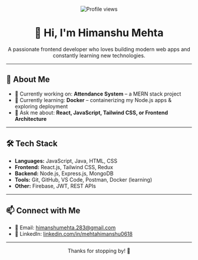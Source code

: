 <p align="center">
  <img src="https://komarev.com/ghpvc/?username=himanshumehta-283&label=Profile%20views&color=0e75b6&style=plastic" alt="Profile views" />
</p>

<h1 align="center">👋 Hi, I'm Himanshu Mehta</h1>

<p align="center">
  A passionate frontend developer who loves building modern web apps and constantly learning new technologies.
</p>

---

## 🚀 About Me

- 🔭 Currently working on: **Attendance System** – a MERN stack project  
- 🌱 Currently learning: **Docker** – containerizing my Node.js apps & exploring deployment  
- 💬 Ask me about: **React, JavaScript, Tailwind CSS, or Frontend Architecture**

---

## 🛠️ Tech Stack

- **Languages:** JavaScript, Java, HTML, CSS  
- **Frontend:** React.js, Tailwind CSS, Redux  
- **Backend:** Node.js, Express.js, MongoDB  
- **Tools:** Git, GitHub, VS Code, Postman, Docker (learning)  
- **Other:** Firebase, JWT, REST APIs

---

## 📫 Connect with Me

- 📧 Email: [himanshumehta.283@gmail.com](mailto:himanshumehta.283@gmail.com)  
- 💼 LinkedIn: [linkedin.com/in/mehtahimanshu0618](https://www.linkedin.com/in/mehtahimanshu0618/)

---

<p align="center">Thanks for stopping by! 🚀</p>
